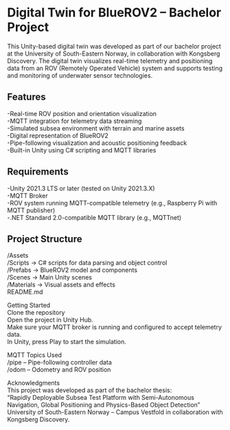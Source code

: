 # Digital Twin for BlueROV2 – Bachelor Project  
This Unity-based digital twin was developed as part of our bachelor project at the University of South-Eastern Norway, in collaboration with Kongsberg Discovery. 
The digital twin visualizes real-time telemetry and positioning data from an ROV (Remotely Operated Vehicle) system and supports testing and monitoring of underwater sensor technologies.

## Features  
-Real-time ROV position and orientation visualization  
-MQTT integration for telemetry data streaming  
-Simulated subsea environment with terrain and marine assets  
-Digital representation of BlueROV2  
-Pipe-following visualization and acoustic positioning feedback  
-Built-in Unity using C# scripting and MQTT libraries  

## Requirements  
-Unity 2021.3 LTS or later (tested on Unity 2021.3.X)  
-MQTT Broker   
-ROV system running MQTT-compatible telemetry (e.g., Raspberry Pi with MQTT publisher)  
-.NET Standard 2.0-compatible MQTT library (e.g., MQTTnet)  

## Project Structure  
/Assets  
  /Scripts            -> C# scripts for data parsing and object control  
  /Prefabs            -> BlueROV2 model and components  
  /Scenes             -> Main Unity scenes  
  /Materials          -> Visual assets and effects  
README.md  

Getting Started  
Clone the repository   
Open the project in Unity Hub.  
Make sure your MQTT broker is running and configured to accept telemetry data.  
In Unity, press Play to start the simulation.   

MQTT Topics Used  
/pipe – Pipe-following controller data  
/odom – Odometry and ROV position  

Acknowledgments  
This project was developed as part of the bachelor thesis:  
“Rapidly Deployable Subsea Test Platform with Semi-Autonomous Navigation, Global Positioning and Physics-Based Object Detection​”  
University of South-Eastern Norway – Campus Vestfold
in collaboration with Kongsberg Discovery.
